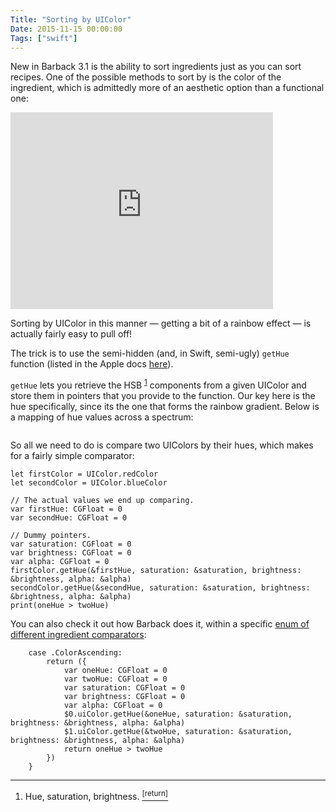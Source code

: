 ```yaml
---
Title: "Sorting by UIColor"
Date: 2015-11-15 00:00:00
Tags: ["swift"]
---
```


<p>New in Barback 3.1 is the ability to sort ingredients just as you can sort recipes.  One of the possible methods to sort by is the color of the ingredient, which is admittedly more of an aesthetic option than a functional one:</p>


<iframe allowfullscreen="" frameborder="0" height="315" src="https://www.youtube.com/embed/nYgrkdF4blM" width="420"></iframe>


<p>Sorting by UIColor in this manner — getting a bit of a rainbow effect — is actually fairly easy to pull off!</p>


<p>The trick is to use the semi-hidden (and, in Swift, semi-ugly) <code>getHue</code> function (listed in the Apple docs <a href="https://developer.apple.com/library/ios/documentation/UIKit/Reference/UIColor_Class/#//apple_ref/occ/instm/UIColor/getHue:saturation:brightness:alpha:">here</a>).</p>


<p><code>getHue</code> lets you retrieve the HSB <sup class="footnote-ref" id="fnref:1"><a href="#fn:1" rel="footnote">1</a></sup> components from a given UIColor and store them in pointers that you provide to the function.  Our key here is the hue specifically, since its the one that forms the rainbow gradient.  Below is a mapping of hue values across a spectrum:</p>


<p><img alt="" src="https://upload.wikimedia.org/wikipedia/commons/thumb/a/ad/HueScale.svg/743px-HueScale.svg.png"/></p>


<p>So all we need to do is compare two UIColors by their hues, which makes for a fairly simple comparator:</p>


<pre><code>let firstColor = UIColor.redColor
let secondColor = UIColor.blueColor

// The actual values we end up comparing.
var firstHue: CGFloat = 0
var secondHue: CGFloat = 0

// Dummy pointers.
var saturation: CGFloat = 0
var brightness: CGFloat = 0
var alpha: CGFloat = 0
firstColor.getHue(&amp;firstHue, saturation: &amp;saturation, brightness: &amp;brightness, alpha: &amp;alpha)
secondColor.getHue(&amp;secondHue, saturation: &amp;saturation, brightness: &amp;brightness, alpha: &amp;alpha)
print(oneHue &gt; twoHue)
</code></pre>


<p>You can also check it out how Barback does it, within a specific <a href="https://github.com/jmduke/Barback/blob/b1bfd8bfb39e579d802731b410660deee522787f/Rye/Barback/Controllers/IngredientBaseSortingMethod.swift">enum of different ingredient comparators</a>:</p>


<pre><code>    case .ColorAscending:
        return ({
            var oneHue: CGFloat = 0
            var twoHue: CGFloat = 0
            var saturation: CGFloat = 0
            var brightness: CGFloat = 0
            var alpha: CGFloat = 0
            $0.uiColor.getHue(&amp;oneHue, saturation: &amp;saturation, brightness: &amp;brightness, alpha: &amp;alpha)
            $1.uiColor.getHue(&amp;twoHue, saturation: &amp;saturation, brightness: &amp;brightness, alpha: &amp;alpha)
            return oneHue &gt; twoHue
        })
    }
</code></pre>


<div class="footnotes">
<hr/>
<ol>
<li id="fn:1">Hue, saturation, brightness.
 <a class="footnote-return" href="#fnref:1"><sup>[return]</sup></a></li>
</ol>
</div>
	